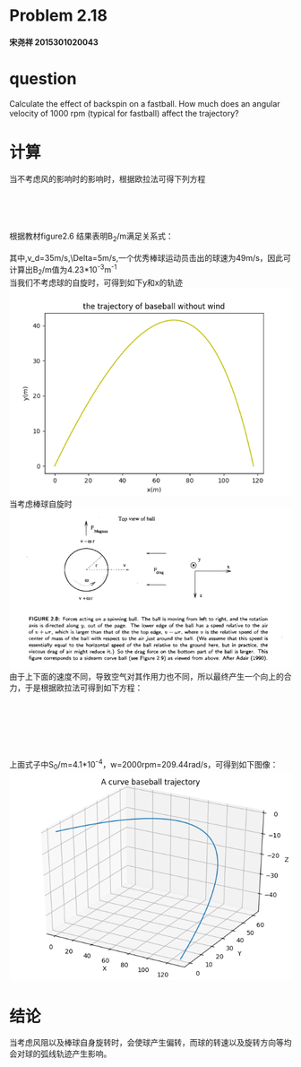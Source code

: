 # Problem 2.18
 #### 宋尧祥  2015301020043
# question
Calculate the effect of backspin on a fastball. How much does an angular velocity of 1000 rpm (typical for fastball) affect the trajectory?
# 计算
当不考虑风的影响时的影响时，根据欧拉法可得下列方程 <br/>

<img src="http://latex.codecogs.com/gif.latex?x_{i+1}=x_i+v_{x,i}\Delta%20t" alt="" title="" /> <br/>
<img src="http://latex.codecogs.com/gif.latex?v_{x,i+1}=v_{x,i}-B_2vv_{x,i}}{m}\Delta%20t" alt="" title="" /> <br/>
<img src="http://latex.codecogs.com/gif.latex?y_{i+1}=y_i+v_{y,i}\Delta%20t" alt="" title="" /> <br/>
<img src="http://latex.codecogs.com/gif.latex?v_{y,i+1}=v_{y,i}-g\Delta%20t-B_2vv_{y,i}}{m}\Delta%20t" alt="" title="" /> <br/>
根据教材figure2.6
结果表明B<sub>2</sub>/m满足关系式：      
<img src="http://latex.codecogs.com/gif.latex?\frac{B_2}{m}=0.0039+\frac{0.0058}{1+exp((v-v_d)/\Delta)}" alt="" title="" /> <br/>
其中,v_d=35m/s,\Delta=5m/s,一个优秀棒球运动员击出的球速为49m/s，因此可计算出B<sub>2</sub>/m值为4.23*10<sup>-3</sup>m<sup>-1</sup>  
当我们不考虑球的自旋时，可得到如下y和x的轨迹  
![result](https://github.com/SongYaoxiang/compuational_physics_N2015301020043/blob/master/exercise5/Figure_1.png)  
当考虑棒球自旋时  
![result](https://github.com/SongYaoxiang/compuational_physics_N2015301020043/blob/master/exercise5/%E6%95%99%E6%9D%90%E5%9B%BE.png)  
由于上下面的速度不同，导致空气对其作用力也不同，所以最终产生一个向上的合力，于是根据欧拉法可得到如下方程：  

<img src="http://latex.codecogs.com/gif.latex?x_{i+1}=x_i+v_{x,i}\Delta%20t" alt="" title="" /> <br/>
<img src="http://latex.codecogs.com/gif.latex?v_{x,i+1}=v_{x,i}-\frac{B_2vv_{x,i}}{m}\Delta%20t" alt="" title="" /> <br/>
<img src="http://latex.codecogs.com/gif.latex?y_{i+1}=y_{i}+v_{y,i}\Delta%20t" alt="" title="" /> <br/>
<img src="http://latex.codecogs.com/gif.latex?v_{y,i+1}=v_{y,i}-g\Delta%20t" alt="" title="" /> <br/>
<img src="http://latex.codecogs.com/gif.latex?z_{i+1}=z_{i}+v_{z,i}\Delta%20t" alt="" title="" /> <br/>
<img src="http://latex.codecogs.com/gif.latex?v_{z,i+1}=v_{z,i}-\frac{S_0wv_{x,i}}{m}\Delta%20t" alt="" title="" /> <br/>
上面式子中S<sub>0</sub>/m=4.1*10<sup>-4</sup>，w=2000rpm=209.44rad/s，可得到如下图像：  
![result](https://github.com/SongYaoxiang/compuational_physics_N2015301020043/blob/master/exercise5/Figure_2.png)
# 结论
当考虑风阻以及棒球自身旋转时，会使球产生偏转，而球的转速以及旋转方向等均会对球的弧线轨迹产生影响。




